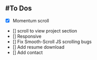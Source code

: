 #To Dos
---
- [x] Momentum scroll
- [] scroll to view project section
- [] Responsive
- [] Fix Smooth-Scroll JS scrolling bugs
- [] Add resume download
- [] Add contact
